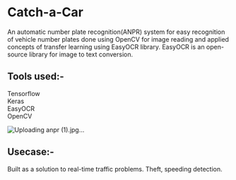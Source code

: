 # Catch-a-Car

An automatic number plate recognition(ANPR) system for easy recognition of vehicle number plates done using OpenCV for image reading and applied concepts of transfer learning using EasyOCR library. 
EasyOCR is an open-source library for image to text conversion. 

## Tools used:-
  Tensorflow  
  Keras  
  EasyOCR  
  OpenCV  

![Uploading anpr (1).jpg…]()


## Usecase:-
Built as a solution to real-time traffic problems. Theft, speeding detection.
